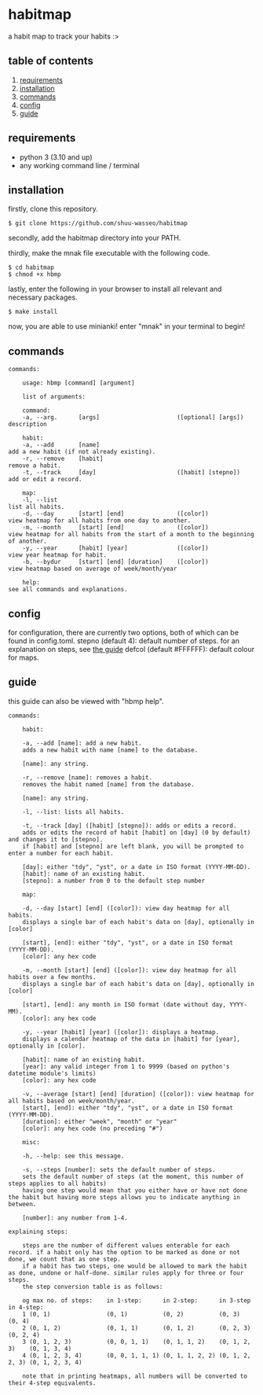 # habitmap
a habit map to track your habits :>

## table of contents
1. [requirements](#requirements)
2. [installation](#installation)
3. [commands](#commands)
4. [config](#config)
5. [guide](#guide)

## requirements
- python 3 (3.10 and up)
- any working command line / terminal

## installation
firstly, clone this repository.

```
$ git clone https://github.com/shuu-wasseo/habitmap
```

secondly, add the habitmap directory into your PATH. 

thirdly, make the mnak file executable with the following code.

```
$ cd habitmap
$ chmod +x hbmp
```

lastly, enter the following in your browser to install all relevant and necessary packages.

```
$ make install
```

now, you are able to use minianki! enter "mnak" in your terminal to begin!

## commands
```
commands:

    usage: hbmp [command] [argument]
    
    list of arguments:

    command:
    -a, --arg.      [args]                      ([optional] [args])     description
    
    habit:
    -a, --add       [name]                                              add a new habit (if not already existing).
    -r, --remove    [habit]                                             remove a habit.
    -t, --track     [day]                       ([habit] [stepno])      add or edit a record.

    map:
    -l, --list                                                          list all habits.
    -d, --day       [start] [end]               ([color])               view heatmap for all habits from one day to another.
    -m, --month     [start] [end]               ([color])               view heatmap for all habits from the start of a month to the beginning of another.
    -y, --year      [habit] [year]              ([color])               view year heatmap for habit.
    -b, --bydur     [start] [end] [duration]    ([color])               view heatmap based on average of week/month/year

    help:                                                               see all commands and explanations.
```

## config
for configuration, there are currently two options, both of which can be found in config.toml.
stepno (default 4): default number of steps. for an explanation on steps, see [the guide](#guide)
defcol (default #FFFFFF): default colour for maps.

## guide
this guide can also be viewed with "hbmp help".
```
commands:

    habit:

    -a, --add [name]: add a new habit.
    adds a new habit with name [name] to the database.

    [name]: any string.

    -r, --remove [name]: removes a habit.
    removes the habit named [name] from the database.

    [name]: any string.

    -l, --list: lists all habits.

    -t, --track [day] ([habit] [stepno]): adds or edits a record.
    adds or edits the record of habit [habit] on [day] (0 by default) and changes it to [stepno].
    if [habit] and [stepno] are left blank, you will be prompted to enter a number for each habit.

    [day]: either "tdy", "yst", or a date in ISO format (YYYY-MM-DD).
    [habit]: name of an existing habit.
    [stepno]: a number from 0 to the default step number

    map:

    -d, --day [start] [end] ([color]): view day heatmap for all habits.
    displays a single bar of each habit's data on [day], optionally in [color]

    [start], [end]: either "tdy", "yst", or a date in ISO format (YYYY-MM-DD).
    [color]: any hex code

    -m, --month [start] [end] ([color]): view day heatmap for all habits over a few months.
    displays a single bar of each habit's data on [day], optionally in [color]

    [start], [end]: any month in ISO format (date without day, YYYY-MM).
    [color]: any hex code

    -y, --year [habit] [year] ([color]): displays a heatmap.
    displays a calendar heatmap of the data in [habit] for [year], optionally in [color].

    [habit]: name of an existing habit.
    [year]: any valid integer from 1 to 9999 (based on python's datetime module's limits)
    [color]: any hex code

    -v, --average [start] [end] [duration] ([color]): view heatmap for all habits based on week/month/year.
    [start], [end]: either "tdy", "yst", or a date in ISO format (YYYY-MM-DD).
    [duration]: either "week", "month" or "year"
    [color]: any hex code (no preceding "#")

    misc:

    -h, --help: see this message.

    -s, --steps [number]: sets the default number of steps.
    sets the default number of steps (at the moment, this number of steps applies to all habits)
    having one step would mean that you either have or have not done the habit but having more steps allows you to indicate anything in between.

    [number]: any number from 1-4.

explaining steps:

    steps are the number of different values enterable for each record. if a habit only has the option to be marked as done or not done, we count that as one step.
    if a habit has two steps, one would be allowed to mark the habit as done, undone or half-done. similar rules apply for three or four steps.
    the step conversion table is as follows:

    og max no. of steps:    in 1-step:      in 2-step:      in 3-step       in 4-step:
    1 (0, 1)                (0, 1)          (0, 2)          (0, 3)          (0, 4)
    2 (0, 1, 2)             (0, 1, 1)       (0, 1, 2)       (0, 2, 3)       (0, 2, 4)
    3 (0, 1, 2, 3)          (0, 0, 1, 1)    (0, 1, 1, 2)    (0, 1, 2, 3)    (0, 1, 3, 4)
    4 (0, 1, 2, 3, 4)       (0, 0, 1, 1, 1) (0, 1, 1, 2, 2) (0, 1, 2, 2, 3) (0, 1, 2, 3, 4)

    note that in printing heatmaps, all numbers will be converted to their 4-step equivalents.
```
